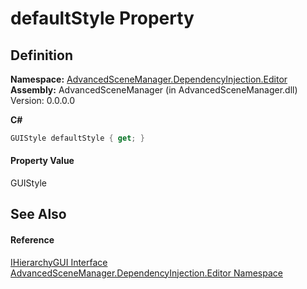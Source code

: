 # defaultStyle Property




## Definition
**Namespace:** <a href="N_AdvancedSceneManager_DependencyInjection_Editor.md">AdvancedSceneManager.DependencyInjection.Editor</a>  
**Assembly:** AdvancedSceneManager (in AdvancedSceneManager.dll) Version: 0.0.0.0

**C#**
``` C#
GUIStyle defaultStyle { get; }
```



#### Property Value
GUIStyle

## See Also


#### Reference
<a href="T_AdvancedSceneManager_DependencyInjection_Editor_IHierarchyGUI.md">IHierarchyGUI Interface</a>  
<a href="N_AdvancedSceneManager_DependencyInjection_Editor.md">AdvancedSceneManager.DependencyInjection.Editor Namespace</a>  
